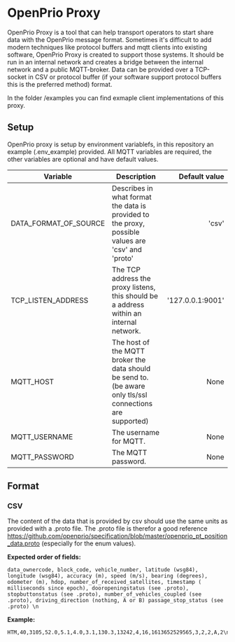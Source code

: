 # OpenPrio Proxy

OpenPrio Proxy is a tool that can help transport operators to start share data with the OpenPrio message format. Sometimes it's difficult to add modern techniques like protocol buffers and mqtt clients into existing software, OpenPrio Proxy is created to support those systems. It should be run in an internal network and creates a bridge between the internal network and a public MQTT-broker. Data can be provided over a TCP-socket in CSV or protocol buffer (if your software support protocol buffers this is the preferred method) format.

In the folder /examples you can find exmaple client implementations of this proxy.

## Setup

OpenPrio proxy is setup by environment variablefs, in this repository an example (.env_example) provided. All MQTT variables are required, the other variables are optional and have default values.

| Variable              | Description                                                                                               |    Default value |
| --------------------- | --------------------------------------------------------------------------------------------------------- | ---------------: |
| DATA_FORMAT_OF_SOURCE | Describes in what format the data is provided to the proxy, possible values are 'csv' and 'proto'         |            'csv' |
| TCP_LISTEN_ADDRESS    | The TCP address the proxy listens, this should be a address within an internal network.                   | '127.0.0.1:9001' |
| MQTT_HOST             | The host of the MQTT broker the data should be send to. (be aware only tls/ssl connections are supported) |             None |
| MQTT_USERNAME         | The username for MQTT.                                                                                    |             None |
| MQTT_PASSWORD         | The MQTT password.                                                                                        |             None |

## Format

### CSV

The content of the data that is provided by csv should use the same units as provided with a .proto file. The .proto file is therefor a good reference https://github.com/openprio/specification/blob/master/openprio_pt_position_data.proto (especially for the enum values).

**Expected order of fields:**

```csv
data_ownercode, block_code, vehicle_number, latitude (wsg84), longitude (wsg84), accuracy (m), speed (m/s), bearing (degrees), odometer (m), hdop, number_of_received_satellites, timestamp ( milliseconds since epoch), dooropeningstatus (see .proto), stopbuttonstatus (see .proto), number_of_vehicles_coupled (see .proto), driving_direction (nothing, A or B) passage_stop_status (see .proto) \n
```

**Example:**

```csv
HTM,40,3105,52.0,5.1,4.0,3.1,130.3,13242,4,16,1613652529565,3,2,2,A,2\n
```
